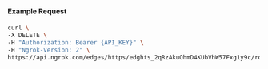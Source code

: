 <!-- Code generated for API Clients. DO NOT EDIT. -->

#### Example Request

```bash
curl \
-X DELETE \
-H "Authorization: Bearer {API_KEY}" \
-H "Ngrok-Version: 2" \
https://api.ngrok.com/edges/https/edghts_2qRzAkuOhmD4KUbVhW57Fxg1y9c/routes/edghtsrt_2qRzAkwyFTNltSUZl8Qj0Rs8TGt/oauth
```
